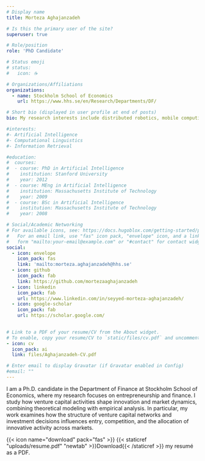 ```yaml
---
# Display name
title: Morteza Aghajanzadeh

# Is this the primary user of the site?
superuser: true

# Role/position
role: 'PhD Candidate'

# Status emoji
# status:
#   icon: ☕️

# Organizations/Affiliations
organizations:
  - name: Stockholm School of Economics
    url: https://www.hhs.se/en/Research/Departments/DF/

# Short bio (displayed in user profile at end of posts)
bio: My research interests include distributed robotics, mobile computing and programmable matter.

#interests:
#- Artificial Intelligence
#- Computational Linguistics
#- Information Retrieval

#education:
#  courses:
#  - course: PhD in Artificial Intelligence
#    institution: Stanford University
#    year: 2012
#  - course: MEng in Artificial Intelligence
#    institution: Massachusetts Institute of Technology
#    year: 2009
#  - course: BSc in Artificial Intelligence
#    institution: Massachusetts Institute of Technology
#    year: 2008

# Social/Academic Networking
# For available icons, see: https://docs.hugoblox.com/getting-started/page-builder/#icons
#   For an email link, use "fas" icon pack, "envelope" icon, and a link in the
#   form "mailto:your-email@example.com" or "#contact" for contact widget.
social:
  - icon: envelope
    icon_pack: fas
    link: 'mailto:morteza.aghajanzadeh@hhs.se' 
  - icon: github
    icon_pack: fab
    link: https://github.com/mortezaaghajanzadeh
  - icon: linkedin
    icon_pack: fab
    url: https://www.linkedin.com/in/seyyed-morteza-aghajanzadeh/
  - icon: google-scholar
    icon_pack: fab
    url: https://scholar.google.com/
    

# Link to a PDF of your resume/CV from the About widget.
# To enable, copy your resume/CV to `static/files/cv.pdf` and uncomment the lines below.
- icon: cv
  icon_pack: ai
  link: files/Aghajanzadeh-CV.pdf

# Enter email to display Gravatar (if Gravatar enabled in Config)
#email: ""
---
```


I am a Ph.D. candidate in the Department of Finance at Stockholm School of Economics, where my research focuses on entrepreneurship and finance. I study how venture capital activities shape innovation and market dynamics, combining theoretical modeling with empirical analysis. In particular, my work examines how the structure of venture capital networks and investment decisions influences entry, competition, and the allocation of innovative activity across markets.

{{< icon name="download" pack="fas" >}} {{< staticref "uploads/resume.pdf" "newtab" >}}Download{{< /staticref >}} my resumé as a PDF.

